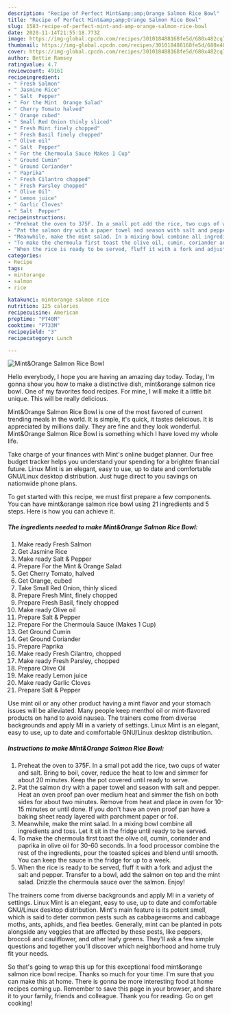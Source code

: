 ```yaml
---
description: "Recipe of Perfect Mint&amp;amp;Orange Salmon Rice Bowl"
title: "Recipe of Perfect Mint&amp;amp;Orange Salmon Rice Bowl"
slug: 1583-recipe-of-perfect-mint-and-amp-orange-salmon-rice-bowl
date: 2020-11-14T21:55:18.773Z
image: https://img-global.cpcdn.com/recipes/301018488168fe5d/680x482cq70/mintorange-salmon-rice-bowl-recipe-main-photo.jpg
thumbnail: https://img-global.cpcdn.com/recipes/301018488168fe5d/680x482cq70/mintorange-salmon-rice-bowl-recipe-main-photo.jpg
cover: https://img-global.cpcdn.com/recipes/301018488168fe5d/680x482cq70/mintorange-salmon-rice-bowl-recipe-main-photo.jpg
author: Bettie Ramsey
ratingvalue: 4.7
reviewcount: 49161
recipeingredient:
- " Fresh Salmon"
- " Jasmine Rice"
- " Salt  Pepper"
- " For the Mint  Orange Salad"
- " Cherry Tomato halved"
- " Orange cubed"
- " Small Red Onion thinly sliced"
- " Fresh Mint finely chopped"
- " Fresh Basil finely chopped"
- " Olive oil"
- " Salt  Pepper"
- " For the Chermoula Sauce Makes 1 Cup"
- " Ground Cumin"
- " Ground Coriander"
- " Paprika"
- " Fresh Cilantro chopped"
- " Fresh Parsley chopped"
- " Olive Oil"
- " Lemon juice"
- " Garlic Cloves"
- " Salt  Pepper"
recipeinstructions:
- "Preheat the oven to 375F. In a small pot add the rice, two cups of water and salt. Bring to boil, cover, reduce the heat to low and simmer for about 20 minutes. Keep the pot covered until ready to serve."
- "Pat the salmon dry with a paper towel and season with salt and pepper. Heat an oven proof pan over medium heat and simmer the fish on both sides for about two minutes. Remove from heat and place in oven for 10-15 minutes or until done. If you don&#39;t have an oven proof pan have a baking sheet ready layered with parchment paper or foil."
- "Meanwhile, make the mint salad. In a mixing bowl combine all ingredients and toss. Let it sit in the fridge until ready to be served."
- "To make the chermoula first toast the olive oil, cumin, coriander and paprika in olive oil for 30-60 seconds. In a food processor combine the rest of the ingredients, pour the toasted spices and blend until smooth. You can keep the sauce in the fridge for up to a week."
- "When the rice is ready to be served, fluff it with a fork and adjust the salt and pepper. Transfer to a bowl, add the salmon on top and the mint salad. Drizzle the chermoula sauce over the salmon. Enjoy!"
categories:
- Recipe
tags:
- mintorange
- salmon
- rice

katakunci: mintorange salmon rice 
nutrition: 125 calories
recipecuisine: American
preptime: "PT40M"
cooktime: "PT33M"
recipeyield: "3"
recipecategory: Lunch

---
```



![Mint&amp;Orange Salmon Rice Bowl](https://img-global.cpcdn.com/recipes/301018488168fe5d/680x482cq70/mintorange-salmon-rice-bowl-recipe-main-photo.jpg)

Hello everybody, I hope you are having an amazing day today. Today, I'm gonna show you how to make a distinctive dish, mint&amp;orange salmon rice bowl. One of my favorites food recipes. For mine, I will make it a little bit unique. This will be really delicious.

Mint&amp;Orange Salmon Rice Bowl is one of the most favored of current trending meals in the world. It is simple, it's quick, it tastes delicious. It is appreciated by millions daily. They are fine and they look wonderful. Mint&amp;Orange Salmon Rice Bowl is something which I have loved my whole life.

Take charge of your finances with Mint&#39;s online budget planner. Our free budget tracker helps you understand your spending for a brighter financial future. Linux Mint is an elegant, easy to use, up to date and comfortable GNU/Linux desktop distribution. Just huge direct to you savings on nationwide phone plans.


To get started with this recipe, we must first prepare a few components. You can have mint&amp;orange salmon rice bowl using 21 ingredients and 5 steps. Here is how you can achieve it.

<!--inarticleads1-->

##### The ingredients needed to make Mint&amp;Orange Salmon Rice Bowl:

1. Make ready  Fresh Salmon
1. Get  Jasmine Rice
1. Make ready  Salt &amp; Pepper
1. Prepare  For the Mint &amp; Orange Salad
1. Get  Cherry Tomato, halved
1. Get  Orange, cubed
1. Take  Small Red Onion, thinly sliced
1. Prepare  Fresh Mint, finely chopped
1. Prepare  Fresh Basil, finely chopped
1. Make ready  Olive oil
1. Prepare  Salt &amp; Pepper
1. Prepare  For the Chermoula Sauce (Makes 1 Cup)
1. Get  Ground Cumin
1. Get  Ground Coriander
1. Prepare  Paprika
1. Make ready  Fresh Cilantro, chopped
1. Make ready  Fresh Parsley, chopped
1. Prepare  Olive Oil
1. Make ready  Lemon juice
1. Make ready  Garlic Cloves
1. Prepare  Salt &amp; Pepper


Use mint oil or any other product having a mint flavor and your stomach issues will be alleviated. Many people keep menthol oil or mint-flavored products on hand to avoid nausea. The trainers come from diverse backgrounds and apply MI in a variety of settings. Linux Mint is an elegant, easy to use, up to date and comfortable GNU/Linux desktop distribution. 

<!--inarticleads2-->

##### Instructions to make Mint&amp;Orange Salmon Rice Bowl:

1. Preheat the oven to 375F. In a small pot add the rice, two cups of water and salt. Bring to boil, cover, reduce the heat to low and simmer for about 20 minutes. Keep the pot covered until ready to serve.
1. Pat the salmon dry with a paper towel and season with salt and pepper. Heat an oven proof pan over medium heat and simmer the fish on both sides for about two minutes. Remove from heat and place in oven for 10-15 minutes or until done. If you don&#39;t have an oven proof pan have a baking sheet ready layered with parchment paper or foil.
1. Meanwhile, make the mint salad. In a mixing bowl combine all ingredients and toss. Let it sit in the fridge until ready to be served.
1. To make the chermoula first toast the olive oil, cumin, coriander and paprika in olive oil for 30-60 seconds. In a food processor combine the rest of the ingredients, pour the toasted spices and blend until smooth. You can keep the sauce in the fridge for up to a week.
1. When the rice is ready to be served, fluff it with a fork and adjust the salt and pepper. Transfer to a bowl, add the salmon on top and the mint salad. Drizzle the chermoula sauce over the salmon. Enjoy!


The trainers come from diverse backgrounds and apply MI in a variety of settings. Linux Mint is an elegant, easy to use, up to date and comfortable GNU/Linux desktop distribution. Mint&#39;s main feature is its potent smell, which is said to deter common pests such as cabbageworms and cabbage moths, ants, aphids, and flea beetles. Generally, mint can be planted in pots alongside any veggies that are affected by these pests, like peppers, broccoli and cauliflower, and other leafy greens. They&#39;ll ask a few simple questions and together you&#39;ll discover which neighborhood and home truly fit your needs. 

So that's going to wrap this up for this exceptional food mint&amp;orange salmon rice bowl recipe. Thanks so much for your time. I'm sure that you can make this at home. There is gonna be more interesting food at home recipes coming up. Remember to save this page in your browser, and share it to your family, friends and colleague. Thank you for reading. Go on get cooking!
